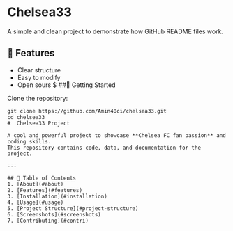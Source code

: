 # Chelsea33

A simple and clean project to demonstrate how GitHub README files work.

## 🔧 Features

- Clear structure
- Easy to modify
- Open sours
$
 ##🚀 Getting Started

Clone the repository:

```bashs
git clone https://github.com/Amin40ci/chelsea33.git
cd chelsea33
#  Chelsea33 Project

A cool and powerful project to showcase **Chelsea FC fan passion** and coding skills.  
This repository contains code, data, and documentation for the project.

---

## 📜 Table of Contents
1. [About](#about)
2. [Features](#features)
3. [Installation](#installation)
4. [Usage](#usage)
5. [Project Structure](#project-structure)
6. [Screenshots](#screenshots)
7. [Contributing](#contri)


